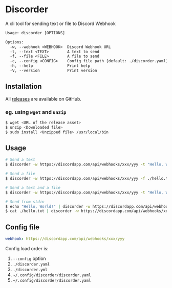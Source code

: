 # Discorder

A cli tool for sending text or file to Discord Webhook

```txt
Usage: discorder [OPTIONS]

Options:
  -w, --webhook <WEBHOOK>  Discord Webhook URL
  -t, --text <TEXT>        A text to send
  -f, --file <FILE>        A file to send
  -c, --config <CONFIG>    Config file path [default: ./discorder.yaml]
  -h, --help               Print help
  -V, --version            Print version
```

## Installation

All [releases](
    https://github.com/sor4chi/discorder/releases
) are available on GitHub.

### eg. using `wget` and `unzip`

```sh
$ wget <URL of the release asset>
$ unzip <Downloaded file>
$ sudo install <Unzipped file> /usr/local/bin
```

## Usage

```sh
# Send a text
$ discorder -w https://discordapp.com/api/webhooks/xxx/yyy -t "Hello, World!"

# Send a file
$ discorder -w https://discordapp.com/api/webhooks/xxx/yyy -f ./hello.txt

# Send a text and a file
$ discorder -w https://discordapp.com/api/webhooks/xxx/yyy -t "Hello, World!" -f ./hello.txt

# Send from stdin
$ echo "Hello, World!" | discorder -w https://discordapp.com/api/webhooks/xxx/yyy
$ cat ./hello.txt | discorder -w https://discordapp.com/api/webhooks/xxx/yyy
```

## Config file

```yaml
webhook: https://discordapp.com/api/webhooks/xxx/yyy
```

Config load order is:

1. `--config` option
2. `./discorder.yaml`
3. `./discorder.yml`
4. `~/.config/discorder/discorder.yaml`
5. `~/.config/discorder/discorder.yaml`
